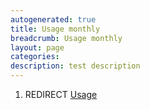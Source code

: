 ```yaml
---
autogenerated: true
title: Usage monthly
breadcrumb: Usage monthly
layout: page
categories: 
description: test description
---
```


1.  REDIRECT [Usage](Usage "wikilink")
